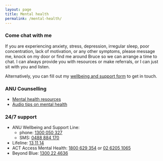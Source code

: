 ```yaml
---
layout: page
title: Mental health
permalink: /mental-health/
---
```


### Come chat with me

If you are experiencing anxiety, stress, depression, irregular sleep, poor concentration, lack of motivation, or any other symptoms, please message me, knock on my door or find me around Bruce so we can arrange a time to chat. I can always provide you with resources or make referrals, or I can just sit with you and listen.

Alternatively, you can fill out my [wellbeing and support form](https://forms.office.com/r/A5iteWbNVn) to get in touch.

### ANU Counselling

- [Mental health resources](https://www.anu.edu.au/students/health-safety-wellbeing/getting-help-at-anu/anu-counselling/mental-health-resources)
- [Audio tips on mental health](https://www.anu.edu.au/students/health-safety-wellbeing/getting-help-at-anu/anu-counselling/talking-tips)

### 24/7 support

- ANU Wellbeing and Support Line:
  - phone: [1300 050 327](tel:1300050327)
  - SMS: [0488 884 170](sms:0488884170)
- Lifeline: [13 11 14](tel:131114)
- ACT Access Mental Health: [1800 629 354](tel:1800629354) or [02 6205 1065](tel:0262051065)
- Beyond Blue: [1300 22 4636](tel:1300224636)
